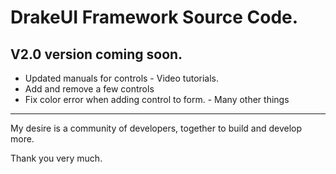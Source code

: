 
# DrakeUI Framework Source Code.

## V2.0 version coming soon.
- Updated manuals for controls - Video tutorials.
- Add and remove a few controls
- Fix color error when adding control to form. - Many other things
-------------
My desire is a community of developers, together to build and develop more.

Thank you very much.
